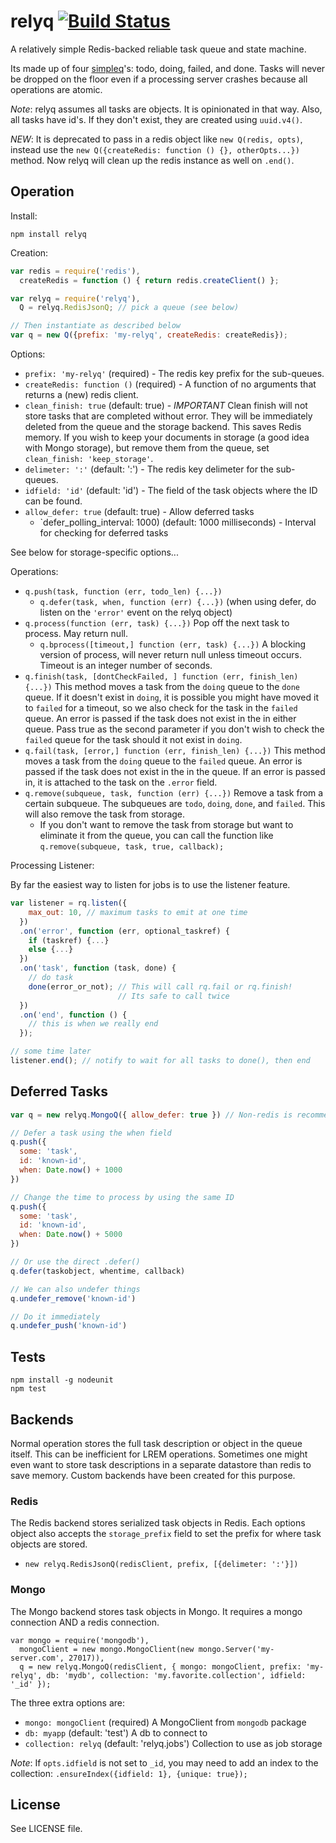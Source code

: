 # relyq [![Build Status][1]][2]

A relatively simple Redis-backed reliable task queue and state machine.

Its made up of four [simpleq](https://github.com/Rafflecopter/simpleq)'s: todo, doing, failed, and done. Tasks will never be dropped on the floor even if a processing server crashes because all operations are atomic.

_Note_: relyq assumes all tasks are objects. It is opinionated in that way. Also, all tasks have id's. If they don't exist, they are created using `uuid.v4()`.

_NEW_: It is deprecated to pass in a redis object like `new Q(redis, opts)`, instead use the `new Q({createRedis: function () {}, otherOpts...})` method. Now relyq will clean up the redis instance as well on `.end()`.

## Operation

Install:

```
npm install relyq
```

Creation:

```javascript
var redis = require('redis'),
  createRedis = function () { return redis.createClient() };

var relyq = require('relyq'),
  Q = relyq.RedisJsonQ; // pick a queue (see below)

// Then instantiate as described below
var q = new Q({prefix: 'my-relyq', createRedis: createRedis});
```

Options:

- `prefix: 'my-relyq'` (required) - The redis key prefix for the sub-queues.
- `createRedis: function ()` (required) - A function of no arguments that returns a (new) redis client.
- `clean_finish: true` (default: true) - _IMPORTANT_ Clean finish will not store tasks that are completed without error. They will be immediately deleted from the queue and the storage backend. This saves Redis memory. If you wish to keep your documents in storage (a good idea with Mongo storage), but remove them from the queue, set `clean_finish: 'keep_storage'`.
- `delimeter: ':'` (default: ':') - The redis key delimeter for the sub-queues.
- `idfield: 'id'` (default: 'id') - The field of the task objects where the ID can be found.
- `allow_defer: true` (default: true) - Allow deferred tasks
  - `defer_polling_interval: 1000) (default: 1000 milliseconds) - Interval for checking for deferred tasks

See below for storage-specific options...

Operations:

- `q.push(task, function (err, todo_len) {...})`
  - `q.defer(task, when, function (err) {...})` (when using defer, do listen on the `'error'` event on the relyq object)
- `q.process(function (err, task) {...})` Pop off the next task to process. May return null.
    - `q.bprocess([timeout,] function (err, task) {...})` A blocking version of process, will never return null unless timeout occurs. Timeout is an integer number of seconds.
- `q.finish(task, [dontCheckFailed, ] function (err, finish_len) {...})` This method moves a task from the `doing` queue to the `done` queue. If it doesn't exist in `doing`, it is possible you might have moved it to `failed` for a timeout, so we also check for the task in the `failed` queue. An error is passed if the task does not exist in the in either queue. Pass true as the second parameter if you don't wish to check the `failed` queue for the task should it not exist in `doing`.
- `q.fail(task, [error,] function (err, finish_len) {...})` This method moves a task from the `doing` queue to the `failed` queue. An error is passed if the task does not exist in the in the queue. If an error is passed in, it is attached to the task on the `.error` field.
- `q.remove(subqueue, task, function (err) {...})` Remove a task from a certain subqueue. The subqueues are `todo`, `doing`, `done`, and `failed`. This will also remove the task from storage.
  - If you don't want to remove the task from storage but want to eliminate it from the queue, you can call the function like `q.remove(subqueue, task, true, callback);`

Processing Listener:

By far the easiest way to listen for jobs is to use the listener feature.

```javascript
var listener = rq.listen({
    max_out: 10, // maximum tasks to emit at one time
  })
  .on('error', function (err, optional_taskref) {
    if (taskref) {...}
    else {...}
  })
  .on('task', function (task, done) {
    // do task
    done(error_or_not); // This will call rq.fail or rq.finish!
                        // Its safe to call twice
  })
  .on('end', function () {
    // this is when we really end
  });

// some time later
listener.end(); // notify to wait for all tasks to done(), then end
```

## Deferred Tasks

```javascript
var q = new relyq.MongoQ({ allow_defer: true }) // Non-redis is recommended for applications with a lot of deferred tasks

// Defer a task using the when field
q.push({
  some: 'task',
  id: 'known-id',
  when: Date.now() + 1000
})

// Change the time to process by using the same ID
q.push({
  some: 'task',
  id: 'known-id',
  when: Date.now() + 5000
})

// Or use the direct .defer()
q.defer(taskobject, whentime, callback)

// We can also undefer things
q.undefer_remove('known-id')

// Do it immediately
q.undefer_push('known-id')
```

## Tests

```
npm install -g nodeunit
npm test
```

## Backends

Normal operation stores the full task description or object in the queue itself. This can be inefficient for LREM operations. Sometimes one might even want to store task descriptions in a separate datastore than redis to save memory. Custom backends have been created for this purpose.

### Redis

The Redis backend stores serialized task objects in Redis. Each options object also accepts the `storage_prefix` field to set the prefix for where task objects are stored.

- `new relyq.RedisJsonQ(redisClient, prefix, [{delimeter: ':'}])`

### Mongo

The Mongo backend stores task objects in Mongo. It requires a mongo connection AND a redis connection.

```
var mongo = require('mongodb'),
  mongoClient = new mongo.MongoClient(new mongo.Server('my-server.com', 27017)),
  q = new relyq.MongoQ(redisClient, { mongo: mongoClient, prefix: 'my-relyq', db: 'mydb', collection: 'my.favorite.collection', idfield: '_id' });
```

The three extra options are:

- `mongo: mongoClient` (required) A MongoClient from `mongodb` package
- `db: myapp` (default: 'test') A db to connect to
- `collection: relyq` (default: 'relyq.jobs') Collection to use as job storage

_Note_: If `opts.idfield` is not set to `_id`, you may need to add an index to the collection: `.ensureIndex({idfield: 1}, {unique: true});`

## License

See LICENSE file.

[1]: https://travis-ci.org/Rafflecopter/node-relyq.png?branch=master
[2]: http://travis-ci.org/Rafflecopter/node-relyq